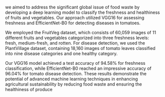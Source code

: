  we aimed to address the significant global issue of food waste by developing a deep learning model to classify the freshness and healthiness of fruits and vegetables. Our approach utilized VGG16 for assessing freshness and EfficientNet-B0 for detecting diseases in tomatoes.

We employed the FruitVeg dataset, which consists of 60,059 images of 11 different fruits and vegetables categorized into three freshness levels: fresh, medium-fresh, and rotten. For disease detection, we used the PlantVillage dataset, containing 18,160 images of tomato leaves classified into nine disease categories and one healthy category.

Our VGG16 model achieved a test accuracy of 94.58% for freshness classification, while EfficientNet-B0 reached an impressive accuracy of 96.04% for tomato disease detection. These results demonstrate the potential of advanced machine learning techniques in enhancing agricultural sustainability by reducing food waste and ensuring the healthiness of produce


